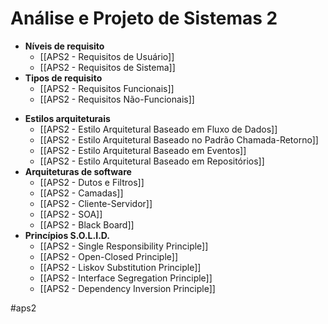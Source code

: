 
# Análise e Projeto de Sistemas 2

- **Níveis de requisito**
	- [[APS2 - Requisitos de Usuário]]
	- [[APS2 - Requisitos de Sistema]]
- **Tipos de requisito**
	- [[APS2 - Requisitos Funcionais]]
	- [[APS2 - Requisitos Não-Funcionais]]
<!-- - **Modelo de casos de uso** -->
<!-- - **Modelo de classes de análise** -->
- **Estilos arquiteturais**
	- [[APS2 - Estilo Arquitetural Baseado em Fluxo de Dados]]
	- [[APS2 - Estilo Arquitetural Baseado no Padrão Chamada-Retorno]]
	- [[APS2 - Estilo Arquitetural Baseado em Eventos]]
	- [[APS2 - Estilo Arquitetural Baseado em Repositórios]]
- **Arquiteturas de software**
	- [[APS2 - Dutos e Filtros]]
	- [[APS2 - Camadas]]
	- [[APS2 - Cliente-Servidor]]
	- [[APS2 - SOA]]
	- [[APS2 - Black Board]]
- **Princípios S.O.L.I.D.**
	- [[APS2 - Single Responsibility Principle]]
	- [[APS2 - Open-Closed Principle]]
	- [[APS2 - Liskov Substitution Principle]]
	- [[APS2 - Interface Segregation Principle]]
	- [[APS2 - Dependency Inversion Principle]]


#aps2

